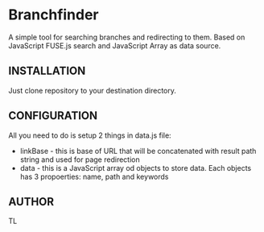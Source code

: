 Branchfinder
============

A simple tool for searching branches and redirecting to them. Based on JavaScript FUSE.js search and JavaScript Array as data source.

INSTALLATION
------------

Just clone repository to your destination directory.

CONFIGURATION
-------------

All you need to do is setup 2 things in data.js file:

* linkBase - this is base of URL that will be concatenated with result path string and used for page redirection
* data - this is a JavaScript array od objects to store data. Each objects has 3 propoerties: name, path and keywords


AUTHOR
------
TL


